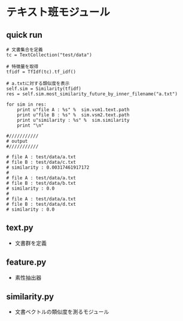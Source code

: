 # テキスト班モジュール

## quick run
```
# 文書集合を定義
tc = TextCollection("test/data")

# 特徴量を取得
tfidf = TfIdf(tc).tf_idf()

# a.txtに対する類似度を表示
self.sim = Similarity(tfidf)
res = self.sim.most_similarity_future_by_inner_filename("a.txt")

for sim in res:
    print u"file A : %s" %  sim.vsm1.text.path
    print u"file B : %s" %  sim.vsm2.text.path
    print u"similarity : %s" %  sim.similarity
    print "\n"

#///////////
# output
#///////////

# file A : test/data/a.txt
# file B : test/data/c.txt
# similarity : 0.00317461917172
#
# file A : test/data/a.txt
# file B : test/data/b.txt
# similarity : 0.0
#
# file A : test/data/a.txt
# file B : test/data/d.txt
# similarity : 0.0
```

## text.py
* 文書群を定義

## feature.py
* 素性抽出器

## similarity.py
* 文書ベクトルの類似度を測るモジュール

